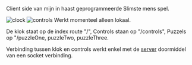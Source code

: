 Client side van mijn in haast geprogrammeerde Slimste mens spel.

![clock](https://imgur.com/WBkDgwa.jpg)
![controls](https://imgur.com/49aKaqF.jpg)
Werkt momenteel alleen lokaal.

De klok staat op de index route "/",
Controls staan op "/controls",
Puzzels op "/puzzleOne, puzzleTwo, puzzleThree.

Verbinding tussen klok en controls werkt enkel met de [server](https://github.com/SamSlotemaker/slimste-mens-server) doormiddel van een socket verbinding.
